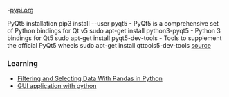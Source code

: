 
-[pypi.org](https://pypi.org/project/PyQt5/)

PyQt5 installation
pip3 install --user pyqt5 - PyQt5 is a comprehensive set of Python bindings for Qt v5
sudo apt-get install python3-pyqt5 - Python 3 bindings for Qt5
sudo apt-get install pyqt5-dev-tools - Tools to supplement the official PyQt5 wheels
sudo apt-get install qttools5-dev-tools
[source](https://gist.github.com/ujjwal96/1dcd57542bdaf3c9d1b0dd526ccd44ff)

### Learning
- [Filtering and Selecting Data With Pandas in Python ](https://www.youtube.com/watch?v=Uct_EbThV1E&list=PLZ7s-Z1aAtmIbaEj_PtUqkqdmI1k7libK)
- [GUI application with python](https://www.youtube.com/watch?v=jE-SpRI3K5g)